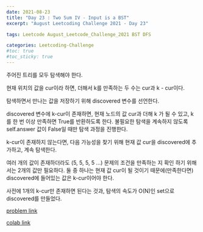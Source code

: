 ```yaml
---
date: 2021-08-23
title: "Day 23 : Two Sum IV - Input is a BST"
excerpt: "August Leetcoding Challenge 2021 - Day 23"

tags: Leetcode August_Leetcode_Challenge_2021 BST DFS

categories: Leetcoding-Challenge
#toc: true
#toc_sticky: true
---
```


주어진 트리를 모두 탐색해야 한다.

현재 위치의 값을 cur이라 하면, 더해서 k를 만족하는 두 수는 cur과 k - cur이다.

탐색하면서 만나는 값을 저장하기 위해 discovered 변수를 선언한다.

discovered 변수에 k-cur이 존재하면, 현재 노드의 값 cur과 더해 k 가 될 수 있고, k를 한 번 이상 만족하면 True를 반환하도록 한다. 불필요한 탐색을 계속하지 않도록 self.answer 값이 False일 때만 탐색 과정을 진행한다.

k-cur이 존재하지 않는다면, 다음 가능성을 찾기 위해 현재 값 cur을 discovered에 추가하고, 계속 탐색한다.

여러 개의 값이 존재하더라도 (5, 5, 5, 5 ...) 문제의 조건을 만족하는 지 확인 하기 위해서는 2개의 값만 필요하다. 둘 중 하나는 현재 값 cur이 될 것이기 때문에(만족한다면) discovered에 들어있는 값은 k-cur이어야 한다.

사전에 1개의 k-cur만 존재하면 된다는 것과, 탐색의 속도가 O(N)인 set으로 discovered를 만들었다.

<script src="https://gist.github.com/1cg2cg3cg/76746d5ffbbc13a2daf385dc5413a55c.js"></script>

[problem link](https://leetcode.com/problems/two-sum-iv-input-is-a-bst/)

[colab link](https://colab.research.google.com/drive/1oeQJuBd5ezEkCMxSaOhOunOpCqAmCG8k)
